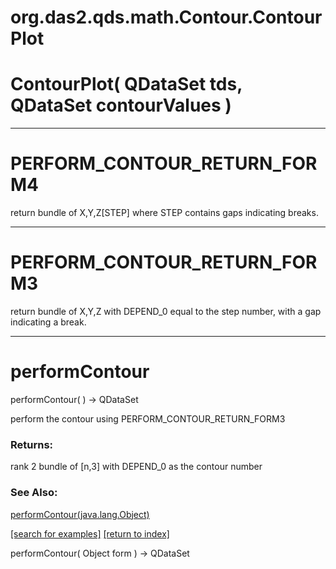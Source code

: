 # org.das2.qds.math.Contour.ContourPlot



# ContourPlot( QDataSet tds, QDataSet contourValues )


***
<a name="PERFORM_CONTOUR_RETURN_FORM4"></a>
# PERFORM_CONTOUR_RETURN_FORM4

return bundle of X,Y,Z[STEP] where STEP contains gaps indicating breaks.

***
<a name="PERFORM_CONTOUR_RETURN_FORM3"></a>
# PERFORM_CONTOUR_RETURN_FORM3

return bundle of X,Y,Z with DEPEND_0 equal to the step number, with a gap indicating a break.

***
<a name="performContour"></a>
# performContour
performContour(  ) &rarr; QDataSet

perform the contour using PERFORM_CONTOUR_RETURN_FORM3

### Returns:
rank 2 bundle of [n,3] with DEPEND_0 as the contour number
### See Also:
<a href='#performContour'>performContour(java.lang.Object)</a> <br>

<a href="https://github.com/autoplot/dev/search?q=performContour&unscoped_q=performContour">[search for examples]</a>
<a href="https://github.com/autoplot/documentation/blob/master/javadoc/index-all.md">[return to index]</a>

performContour( Object form ) &rarr; QDataSet<br>
